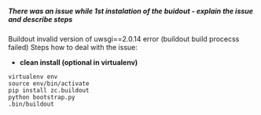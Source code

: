 ##### There was an issue while 1st instalation of the buidout - explain the issue and describe steps

Buildout invalid  version of uwsgi==2.0.14 error (buildout build procecss failed)
Steps how to deal with the issue: 
* **clean install (optional in virtualenv)**
```
virtualenv env
source env/bin/activate
pip install zc.buildout
python bootstrap.py
.bin/buildout

```
